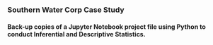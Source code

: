 ### Southern Water Corp Case Study
#### Back-up copies of a Jupyter Notebook project file using Python to conduct Inferential and Descriptive Statistics.
